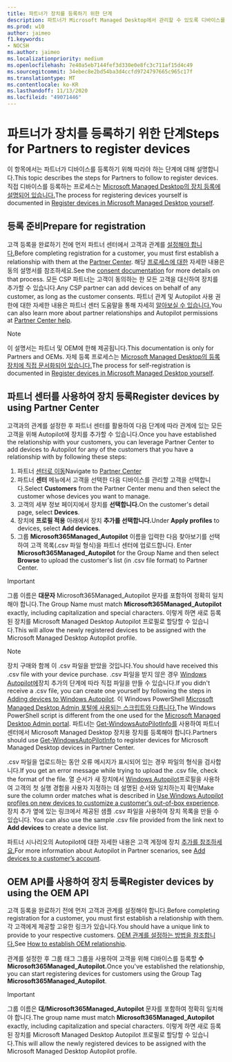 ```yaml
---
title: 파트너가 장치를 등록하기 위한 단계
description: 파트너가 Microsoft Managed Desktop에서 관리할 수 있도록 디바이스를 등록하는 방법
ms.prod: w10
author: jaimeo
f1.keywords:
- NOCSH
ms.author: jaimeo
ms.localizationpriority: medium
ms.openlocfilehash: 7e40a5eb7144fef3d330e0e8fc3c711af15d4c49
ms.sourcegitcommit: 34ebec8e2bd54ba3d4ccfd9724797665c965c17f
ms.translationtype: MT
ms.contentlocale: ko-KR
ms.lasthandoff: 11/13/2020
ms.locfileid: "49071446"
---
```

# <a name="steps-for-partners-to-register-devices"></a><span data-ttu-id="ffee8-103">파트너가 장치를 등록하기 위한 단계</span><span class="sxs-lookup"><span data-stu-id="ffee8-103">Steps for Partners to register devices</span></span>


<span data-ttu-id="ffee8-104">이 항목에서는 파트너가 디바이스를 등록하기 위해 따라야 하는 단계에 대해 설명합니다.</span><span class="sxs-lookup"><span data-stu-id="ffee8-104">This topic describes the steps for Partners to follow to register devices.</span></span> <span data-ttu-id="ffee8-105">직접 디바이스를 등록하는 프로세스는 [Microsoft Managed Desktop의 장치 등록에 설명되어 있습니다.](register-devices-self.md)</span><span class="sxs-lookup"><span data-stu-id="ffee8-105">The process for registering devices yourself is documented in [Register devices in Microsoft Managed Desktop yourself](register-devices-self.md).</span></span>



## <a name="prepare-for-registration"></a><span data-ttu-id="ffee8-106">등록 준비</span><span class="sxs-lookup"><span data-stu-id="ffee8-106">Prepare for registration</span></span> 
<span data-ttu-id="ffee8-107">고객 등록을 완료하기 전에 먼저 파트너 센터에서 고객과 관계를 [설정해야 합니다.](https://partner.microsoft.com/dashboard)</span><span class="sxs-lookup"><span data-stu-id="ffee8-107">Before completing registration for a customer, you must first establish a relationship with them at the [Partner Center](https://partner.microsoft.com/dashboard).</span></span> <span data-ttu-id="ffee8-108">해당 [프로세스에 대한](https://docs.microsoft.com/windows/deployment/windows-autopilot/registration-auth#csp-authorization) 자세한 내용은 동의 설명서를 참조하세요.</span><span class="sxs-lookup"><span data-stu-id="ffee8-108">See the [consent documentation](https://docs.microsoft.com/windows/deployment/windows-autopilot/registration-auth#csp-authorization) for more details on that process.</span></span> <span data-ttu-id="ffee8-109">모든 CSP 파트너는 고객이 동의하는 한 모든 고객을 대신하여 장치를 추가할 수 있습니다.</span><span class="sxs-lookup"><span data-stu-id="ffee8-109">Any CSP partner can add devices on behalf of any customer, as long as the customer consents.</span></span> <span data-ttu-id="ffee8-110">파트너 관계 및 Autopilot 사용 권한에 대한 자세한 내용은 파트너 센터 도움말을 통해 자세히 [알아보실 수 있습니다.](https://docs.microsoft.com/partner-center/customers_revoke_admin_privileges#windows-autopilot)</span><span class="sxs-lookup"><span data-stu-id="ffee8-110">You can also learn more about partner relationships and Autopilot permissions at [Partner Center help](https://docs.microsoft.com/partner-center/customers_revoke_admin_privileges#windows-autopilot).</span></span>


> [!NOTE]
> <span data-ttu-id="ffee8-111">이 설명서는 파트너 및 OEM에 한해 제공됩니다.</span><span class="sxs-lookup"><span data-stu-id="ffee8-111">This documentation is only for Partners and OEMs.</span></span> <span data-ttu-id="ffee8-112">자체 등록 프로세스는 [Microsoft Managed Desktop의 등록 장치에 직접 문서화되어 있습니다.](register-devices-self.md)</span><span class="sxs-lookup"><span data-stu-id="ffee8-112">The process for self-registration is documented in [Register devices in Microsoft Managed Desktop yourself](register-devices-self.md).</span></span>


## <a name="register-devices-by-using-partner-center"></a><span data-ttu-id="ffee8-113">파트너 센터를 사용하여 장치 등록</span><span class="sxs-lookup"><span data-stu-id="ffee8-113">Register devices by using Partner Center</span></span>

<span data-ttu-id="ffee8-114">고객과의 관계를 설정한 후 파트너 센터를 활용하여 다음 단계에 따라 관계에 있는 모든 고객을 위해 Autopilot에 장치를 추가할 수 있습니다.</span><span class="sxs-lookup"><span data-stu-id="ffee8-114">Once you have established the relationship with your customers, you can leverage Partner Center to add devices to Autopilot for any of the customers that you have a relationship with by following these steps:</span></span>

1. <span data-ttu-id="ffee8-115">파트너 [센터로 이동](https://partner.microsoft.com/dashboard)</span><span class="sxs-lookup"><span data-stu-id="ffee8-115">Navigate to [Partner Center](https://partner.microsoft.com/dashboard)</span></span>
2. <span data-ttu-id="ffee8-116">파트너 **센터** 메뉴에서 고객을 선택한 다음 디바이스를 관리할 고객을 선택합니다.</span><span class="sxs-lookup"><span data-stu-id="ffee8-116">Select **Customers** from the Partner Center menu and then select the customer whose devices you want to manage.</span></span>
3. <span data-ttu-id="ffee8-117">고객의 세부 정보 페이지에서 장치를 **선택합니다.**</span><span class="sxs-lookup"><span data-stu-id="ffee8-117">On the customer's detail page, select **Devices**.</span></span>
4. <span data-ttu-id="ffee8-118">장치에 **프로필 적용** 아래에서 장치 **추가를 선택합니다.**</span><span class="sxs-lookup"><span data-stu-id="ffee8-118">Under **Apply profiles** to devices, select **Add devices**.</span></span>
5. <span data-ttu-id="ffee8-119">그룹 **Microsoft365Managed_Autopilot** 이름을 입력한 다음 찾아보기를 선택하여 고객 목록(.csv 파일 형식)을 파트너 센터에 업로드합니다. </span><span class="sxs-lookup"><span data-stu-id="ffee8-119">Enter **Microsoft365Managed_Autopilot** for the Group Name and then select **Browse** to upload the customer's list (in .csv file format) to Partner Center.</span></span>


> [!IMPORTANT]
> <span data-ttu-id="ffee8-120">그룹 이름은 **대문자** Microsoft365Managed_Autopilot 문자를 포함하여 정확히 일치해야 합니다.</span><span class="sxs-lookup"><span data-stu-id="ffee8-120">The Group Name must match **Microsoft365Managed_Autopilot** exactly, including capitalization and special characters.</span></span> <span data-ttu-id="ffee8-121">이렇게 하면 새로 등록된 장치를 Microsoft Managed Desktop Autopilot 프로필로 할당할 수 있습니다.</span><span class="sxs-lookup"><span data-stu-id="ffee8-121">This will allow the newly registered devices to be assigned with the Microsoft Managed Desktop Autopilot profile.</span></span>

>[!NOTE]
> <span data-ttu-id="ffee8-122">장치 구매와 함께 이 .csv 파일을 받았을 것입니다.</span><span class="sxs-lookup"><span data-stu-id="ffee8-122">You should have received this .csv file with your device purchase.</span></span> <span data-ttu-id="ffee8-123">.csv 파일을 받지 않은 경우 [Windows Autopilot에](https://docs.microsoft.com/windows/deployment/windows-autopilot/add-devices#collecting-the-hardware-id-from-existing-devices-using-powershell)장치 추가의 단계에 따라 직접 파일을 만들 수 있습니다.</span><span class="sxs-lookup"><span data-stu-id="ffee8-123">If you didn't receive a .csv file, you can create one yourself by following the steps in [Adding devices to Windows Autopilot](https://docs.microsoft.com/windows/deployment/windows-autopilot/add-devices#collecting-the-hardware-id-from-existing-devices-using-powershell).</span></span> <span data-ttu-id="ffee8-124">이 Windows PowerShell [Microsoft Managed Desktop Admin 포털에 사용되는 스크립트와 다릅니다.](https://docs.microsoft.com/microsoft-365/managed-desktop/get-started/register-devices-self?view=o365-worldwide#obtain-the-hardware-hash)</span><span class="sxs-lookup"><span data-stu-id="ffee8-124">The Windows PowerShell script is different from the one used for the [Microsoft Managed Desktop Admin portal](https://docs.microsoft.com/microsoft-365/managed-desktop/get-started/register-devices-self?view=o365-worldwide#obtain-the-hardware-hash).</span></span> <span data-ttu-id="ffee8-125">파트너는 [Get-WindowsAutoPilotInfo를](https://www.powershellgallery.com/packages/Get-WindowsAutoPilotInfo) 사용하여 파트너 센터에서 Microsoft Managed Desktop 장치용 장치를 등록해야 합니다.</span><span class="sxs-lookup"><span data-stu-id="ffee8-125">Partners should use [Get-WindowsAutoPilotInfo](https://www.powershellgallery.com/packages/Get-WindowsAutoPilotInfo) to register devices for Microsoft Managed Desktop devices in Partner Center.</span></span>

<span data-ttu-id="ffee8-126">.csv 파일을 업로드하는 동안 오류 메시지가 표시되어 있는 경우 파일의 형식을 검사합니다.</span><span class="sxs-lookup"><span data-stu-id="ffee8-126">If you get an error message while trying to upload the .csv file, check the format of the file.</span></span> <span data-ttu-id="ffee8-127">열 순서가 새 장치에서 [Windows Autopilot](https://docs.microsoft.com/partner-center/autopilot#add-devices-to-a-customers-account)프로필을 사용하여 고객의 첫 실행 경험을 사용자 지정하는 데 설명된 순서와 일치하는지 확인</span><span class="sxs-lookup"><span data-stu-id="ffee8-127">Make sure the column order matches what is described in [Use Windows Autopilot profiles on new devices to customize a customer's out-of-box experience](https://docs.microsoft.com/partner-center/autopilot#add-devices-to-a-customers-account).</span></span> <span data-ttu-id="ffee8-128">장치 추가 옆에 있는 링크에서 제공된 샘플 .csv 파일을 사용하여 장치 목록을 만들 수 있습니다. </span><span class="sxs-lookup"><span data-stu-id="ffee8-128">You can also use the sample .csv file provided from the link next to **Add devices** to create a device list.</span></span> 

<span data-ttu-id="ffee8-129">파트너 시나리오의 Autopilot에 대한 자세한 내용은 고객 계정에 장치 [추가를 참조하세요.](https://docs.microsoft.com/partner-center/autopilot#add-devices-to-a-customers-account)</span><span class="sxs-lookup"><span data-stu-id="ffee8-129">For more information about Autopilot in Partner scenarios, see [Add devices to a customer’s account](https://docs.microsoft.com/partner-center/autopilot#add-devices-to-a-customers-account).</span></span>


## <a name="register-devices-by-using-the-oem-api"></a><span data-ttu-id="ffee8-130">OEM API를 사용하여 장치 등록</span><span class="sxs-lookup"><span data-stu-id="ffee8-130">Register devices by using the OEM API</span></span>

<span data-ttu-id="ffee8-131">고객 등록을 완료하기 전에 먼저 고객과 관계를 설정해야 합니다.</span><span class="sxs-lookup"><span data-stu-id="ffee8-131">Before completing registration for a customer, you must first establish a relationship with them.</span></span> <span data-ttu-id="ffee8-132">각 고객에게 제공할 고유한 링크가 있습니다.</span><span class="sxs-lookup"><span data-stu-id="ffee8-132">You should have a unique link to provide to your respective customers.</span></span> <span data-ttu-id="ffee8-133">[OEM 관계를 설정하는 방법을 참조합니다.](https://docs.microsoft.com/windows/deployment/windows-autopilot/registration-auth#oem-authorization)</span><span class="sxs-lookup"><span data-stu-id="ffee8-133">See [How to establish OEM relationship](https://docs.microsoft.com/windows/deployment/windows-autopilot/registration-auth#oem-authorization).</span></span>

<span data-ttu-id="ffee8-134">관계를 설정한 후 그룹 태그 그룹을 사용하여 고객을 위해 디바이스를 등록할 **수 Microsoft365Managed_Autopilot.**</span><span class="sxs-lookup"><span data-stu-id="ffee8-134">Once you've established the relationship, you can start registering devices for customers using the Group Tag **Microsoft365Managed_Autopilot**.</span></span>

> [!IMPORTANT]
> <span data-ttu-id="ffee8-135">그룹 이름은 **대/Microsoft365Managed_Autopilot** 문자를 포함하여 정확히 일치해야 합니다.</span><span class="sxs-lookup"><span data-stu-id="ffee8-135">The group name must match **Microsoft365Managed_Autopilot** exactly, including capitalization and special characters.</span></span> <span data-ttu-id="ffee8-136">이렇게 하면 새로 등록된 장치를 Microsoft Managed Desktop Autopilot 프로필로 할당할 수 있습니다.</span><span class="sxs-lookup"><span data-stu-id="ffee8-136">This will allow the newly registered devices to be assigned with the Microsoft Managed Desktop Autopilot profile.</span></span>
